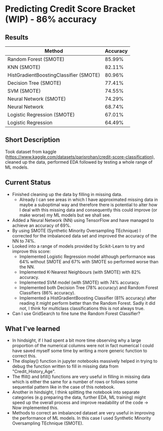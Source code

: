 # Predicting Credit Score Bracket (WIP) - 86% accuracy

## Results

| Method                                 |  Accuracy | 
|----------------------------------------|-----------|
| Random Forest (SMOTE)                  |   85.99%  | 
| KNN (SMOTE)                            |   82.11%  | 
| HistGradientBoostingClassifier (SMOTE) |   80.96%  |
| Decision Tree (SMOTE)                  |   77.41%  | 
| SVM (SMOTE)                            |   74.55%  | 
| Neural Network (SMOTE)                 |   74.29%  | 
| Neural Network                         |   68.74%  | 
| Logistic Regression (SMOTE)            |   67.01%  | 
| Logistic Regression                    |   64.49%  |

## Short Description
Took dataset from kaggle (https://www.kaggle.com/datasets/parisrohan/credit-score-classification), cleaned up the data, performed EDA followed by testing a whole range of ML models.

## Current Status
- Finished cleaning up the data by filling in missing data. 
  - Already I can see areas in which I have approximated missing data in maybe a suboptimal way and therefore there is potential to alter how I deal with this missing data and consequently this could improve (or make worse) my ML models but we shall see.
- Added a Neural Network (NN) using TensorFlow and have managed to achieve an accuracy of 69%.
- By using SMOTE (Synthetic Minority Oversampling TEchnique) I corrected for the imbalanced data set and improved the accuracy of the NN to 74%.
- Looked into a range of models provided by Scikit-Learn to try and improve this score:
  - Implemented Logistic Regression model although performance was 64% without SMOTE and 67% with SMOTE so performed worse than the NN.
  - Implemented K-Nearest Neighbours (with SMOTE) with 82% accuracy.
  - Implemented SVM model (with SMOTE) with 74% accuracy.
  - Implemented both Decision Tree (78% accuracy) and Random Forest Classifiers (86% accuracy).
  - Implemented a HistGradientBoosting Classifier (81% accuracy) after reading it might perform better than the Random Forest. Sadly it did not, I think for multiclass classifications this is not always true.
- Can I use GridSearch to fine tune the Random Forest Classifier?

## What I've learned
- In hindsight, if I had spent a bit more time observing why a large proportion of the numerical columns were not in fact numerical I could have saved myself some time by writing a more generic function to correct this.
- The display() function in jupyter notebooks massively helped in trying to debug the function written to fill in missing data from "Credit_History_Age".
- The ffill() and bfill() functions are very useful in filling in missing data which is either the same for a number of rows or follows some sequential pattern like in the case of this notebook.
- Another in hindsight, I think splitting the notebook into separate categories (e.g preparing the data, further EDA, ML training) might speed up the overall process and improve readability of the code -> Now implemented this.
- Methods to correct an imbalanced dataset are very useful in improving the performance of ML models. In this case I used Synthetic Minority Oversampling TEchnique (SMOTE).
